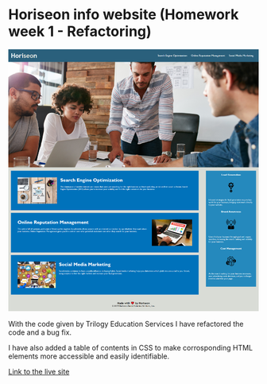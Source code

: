 # Horiseon info website (Homework week 1 - Refactoring)

![Screenshot of working site](./Assets/images/Horiseon_scsh.png)

With the code given by Trilogy Education Services I have refactored the code and a bug fix.

I have also added a table of contents in CSS to make corrosponding HTML elements more accessible and easily identifiable.

[Link to the live site](https://gitme-waffles.github.io/01-Home_work/#social-media-marketing)